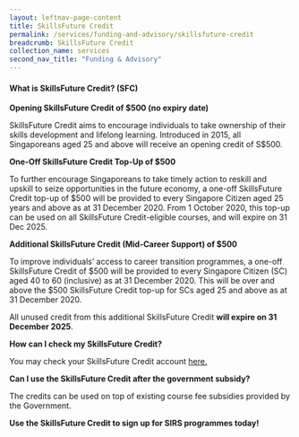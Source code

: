 ```yaml
---
layout: leftnav-page-content 
title: SkillsFuture Credit
permalink: /services/funding-and-advisory/skillsfuture-credit
breadcrumb: SkillsFuture Credit
collection_name: services
second_nav_title: "Funding & Advisory"
---
```


<h4>What is SkillsFuture Credit? (SFC)</h4>

<b>Opening SkillsFuture Credit of $500 (no expiry date)</b>
<p>SkillsFuture Credit aims to encourage individuals to take ownership of their skills development and lifelong learning. Introduced in 2015, all Singaporeans aged 25 
and above will receive an opening credit of S$500.</p>

<b>One-Off SkillsFuture Credit Top-Up of $500</b>
<p>To further encourage Singaporeans to take timely action to reskill and upskill to seize opportunities in the future economy, a one-off SkillsFuture Credit top-up of $500 will be provided to every Singapore Citizen aged 25 years and above as at 31 December 2020.
From 1 October 2020, this top-up can be used on all SkillsFuture Credit-eligible courses, and will expire on 31 Dec 2025.</p>

<b>Additional SkillsFuture Credit (Mid-Career Support) of $500</b>
<p>To improve individuals’ access to career transition programmes, a one-off SkillsFuture Credit of $500 will be provided to every Singapore Citizen (SC) aged 40 to 60 
(inclusive) as at 31 December 2020. This will be over and above the $500 SkillsFuture Credit top-up for SCs aged 25 and above as at 31 December 2020.</p>

<p>All unused credit from this additional SkillsFuture Credit <b>will expire on 31 December 2025</b>.</p>

<b>How can I check my SkillsFuture Credit?</b>
<p>You may check your SkillsFuture Credit account <a href="https://www.skillsfuture.gov.sg/credit">here.</a></p>

<b>Can I use the SkillsFuture Credit after the government subsidy?</b>
<p>The credits can be used on top of existing course fee subsidies provided by the Government.</p>

<b>Use the SkillsFuture Credit to sign up for SIRS programmes today!</b>

